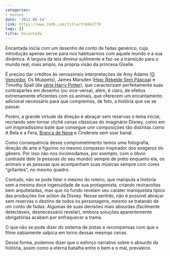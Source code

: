 ```yaml
---
categories:
- movies
date: '2012-06-14'
link: https://www.imdb.com/title/tt0461770
tags: []
title: Encantada
---
```


Encantada inicia com um desenho de conto de fadas genérico, cuja introdução apenas serve para nos habituarmos com aquele mundo e a sua dinâmica. A largura da tela diminui sutilmente e faz-se a transição para o mundo real, mais amplo, na própria visão da princesa Giselle.

É preciso dar créditos às verossímeis interpretações de Amy Adams ([O Vencedor], Os Muppets), James Marsden ([Hop: Rebelde Sem Páscoa]) e Timothy Spall (da [série Harry Potter]), que caracterizam perfeitamente suas contrapartes em desenho (ou vice-versa), além, é claro, de efeitos extremamente eficientes com os animais, que oferecem um encantamento adicional necessário para que compremos, de fato, a história que vai se passar.

Porém, a grande virtude da direção é abraçar sem reservas o tema inicial, recriando sem tornar clichê cenas clássicas do imaginário Disney, como em um inspiradíssimo baile que consegue unir composições tão distintas como A Bela e a Fera, [Branca de Neve] e Cinderela sem soar banal.

Como consequência desse comprometimento temos uma fotografia, direção de arte e figurino no mesmo compasso inspirador dos exageros do gênero. Por isso não nos incomodamos, por exemplo, com o óbvio contraste dele (e pessoas do seu mundo) sempre de preto enquanto ela, os animais e as pessoas que acompanham suas músicas sempre com cores "gritantes", no mesmo quadro.

Contudo, não se pode falar o mesmo do roteiro, que manipula a história sem a mesma doce ingenuidade de sua protagonista, criando reviravoltas bem arquitetadas, mas que no fundo revelam seu caráter maniqueísta típico das produções live action da Disney. Nesse sentido, não é possível abraçar sem reservas o destino de todos os personagens, mesmo se tratando de um conto de fadas. Algumas de suas decisões mais absurdas (facilmente detectáveis, desnecessário revelar), embora soluções aparentemente obrigatórias acabam por enfraquecer a trama.

O que não se pode dizer do sistema de pistas e recompensas com que o filme sabiamente salpica em torno dessas mesmas cenas.

Dessa forma, podemos dizer que o esforço narrativo sobre o absurdo da história, assim como a eterna batalha entre o bem e o mal, prevalece.

[Branca de Neve]: /branca-de-neve-e-os-sete-anoes
[Hop: Rebelde Sem Páscoa]: /hop-rebeldes-sem-pascoa
[O Vencedor]: /o-vencedor
[série Harry Potter]: /harry-potter-e-o-prisioneiro-de-azkaban